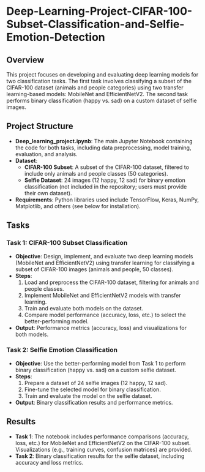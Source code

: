 # Deep-Learning-Project-CIFAR-100-Subset-Classification-and-Selfie-Emotion-Detection


## Overview
This project focuses on developing and evaluating deep learning models for two classification tasks. The first task involves classifying a subset of the CIFAR-100 dataset (animals and people categories) using two transfer learning-based models: MobileNet and EfficientNetV2. The second task performs binary classification (happy vs. sad) on a custom dataset of selfie images.

## Project Structure
- **Deep_learning_project.ipynb**: The main Jupyter Notebook containing the code for both tasks, including data preprocessing, model training, evaluation, and analysis.
- **Dataset**:
  - **CIFAR-100 Subset**: A subset of the CIFAR-100 dataset, filtered to include only animals and people classes (50 categories).
  - **Selfie Dataset**: 24 images (12 happy, 12 sad) for binary emotion classification (not included in the repository; users must provide their own dataset).
- **Requirements**: Python libraries used include TensorFlow, Keras, NumPy, Matplotlib, and others (see below for installation).

## Tasks
### Task 1: CIFAR-100 Subset Classification
- **Objective**: Design, implement, and evaluate two deep learning models (MobileNet and EfficientNetV2) using transfer learning for classifying a subset of CIFAR-100 images (animals and people, 50 classes).
- **Steps**:
  1. Load and preprocess the CIFAR-100 dataset, filtering for animals and people classes.
  2. Implement MobileNet and EfficientNetV2 models with transfer learning.
  3. Train and evaluate both models on the dataset.
  4. Compare model performance (accuracy, loss, etc.) to select the better-performing model.
- **Output**: Performance metrics (accuracy, loss) and visualizations for both models.

### Task 2: Selfie Emotion Classification
- **Objective**: Use the better-performing model from Task 1 to perform binary classification (happy vs. sad) on a custom selfie dataset.
- **Steps**:
  1. Prepare a dataset of 24 selfie images (12 happy, 12 sad).
  2. Fine-tune the selected model for binary classification.
  3. Train and evaluate the model on the selfie dataset.
- **Output**: Binary classification results and performance metrics.


## Results
- **Task 1**: The notebook includes performance comparisons (accuracy, loss, etc.) for MobileNet and EfficientNetV2 on the CIFAR-100 subset. Visualizations (e.g., training curves, confusion matrices) are provided.
- **Task 2**: Binary classification results for the selfie dataset, including accuracy and loss metrics.
